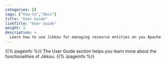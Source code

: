 ```yaml
---
categories: []
tags: ["how-to","docs"] 
title: "User Guide"
linkTitle: "User Guide"
weight: 3
description: >
  Learn how to use Jikkou for managing resource entities on you Apache Kafka cluster.
---
```


{{% pageinfo %}}
The User Guide section helps you learn more about the functionalities of Jikkou.
{{% /pageinfo %}}


